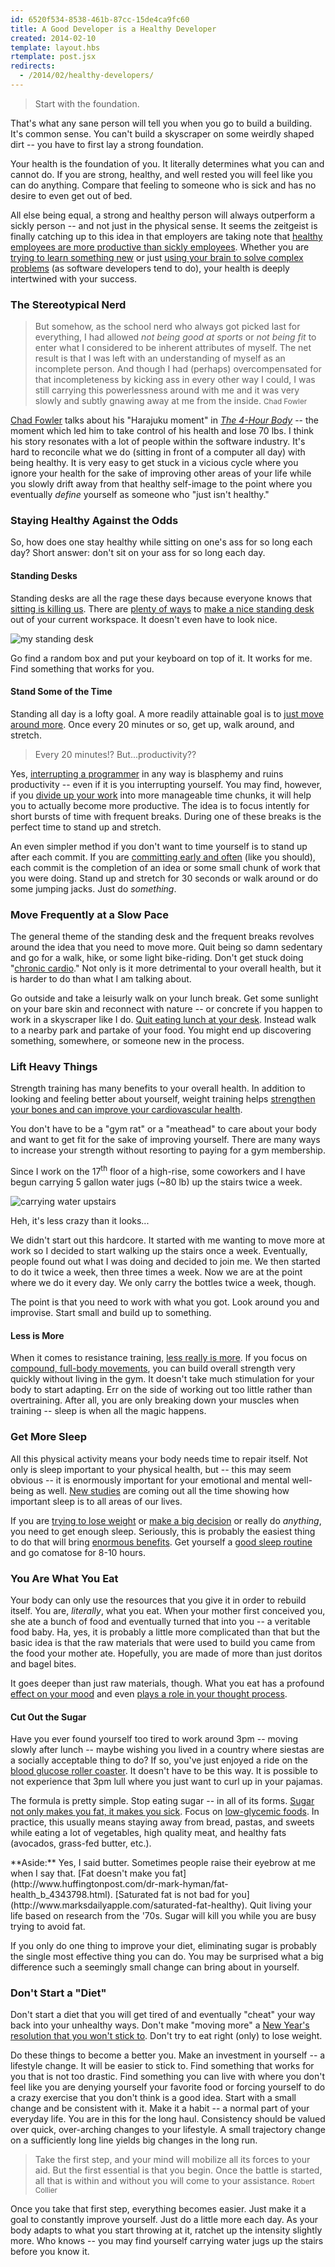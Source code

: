 ```yaml
---
id: 6520f534-8538-461b-87cc-15de4ca9fc60
title: A Good Developer is a Healthy Developer
created: 2014-02-10
template: layout.hbs
rtemplate: post.jsx
redirects:
  - /2014/02/healthy-developers/
---
```


> Start with the foundation.

That's what any sane person will tell you when you go to build a building. It's common sense. You can't build a skyscraper on some weirdly shaped dirt -- you have to first lay a strong foundation.

Your health is the foundation of you. It literally determines what you can and cannot do. If you are strong, healthy, and well rested you will feel like you can do anything. Compare that feeling to someone who is sick and has no desire to even get out of bed.

All else being equal, a strong and healthy person will always outperform a sickly person -- and not just in the physical sense. It seems the zeitgeist is finally catching up to this idea in that employers are taking note that [healthy employees are more productive than sickly employees](http://www.cbsnews.com/news/are-healthier-employees-more-productive/). Whether you are [trying to learn something new](http://www.equitycampaign.org/i/a/document/12557_equitymattersvol6_web03082010.pdf) or just [using your brain to solve complex problems](http://dericbownds.net/uploaded_images/exercise_hillman.pdf) (as software developers tend to do), your health is deeply intertwined with your success.

### The Stereotypical Nerd

> But somehow, as the school nerd who always got picked last for everything, I had allowed _not being good at sports_ or _not being fit_ to enter what I considered to be inherent attributes of myself. The net result is that I was left with an understanding of myself as an incomplete person. And though I had (perhaps) overcompensated for that incompleteness by kicking ass in every other way I could, I was still carrying this powerlessness around with me and it was very slowly and subtly gnawing away at me from the inside.
> <small>Chad Fowler</small>

[Chad Fowler](http://chadfowler.com/) talks about his "Harajuku moment" in [_The 4-Hour Body_](http://fourhourbody.com/) -- the moment which led him to take control of his health and lose 70 lbs. I think his story resonates with a lot of people within the software industry. It's hard to reconcile what we do (sitting in front of a computer all day) with being healthy. It is very easy to get stuck in a vicious cycle where you ignore your health for the sake of improving other areas of your life while you slowly drift away from that healthy self-image to the point where you eventually _define_ yourself as someone who "just isn't healthy."

### Staying Healthy Against the Odds

So, how does one stay healthy while sitting on one's ass for so long each day? Short answer: don't sit on your ass for so long each day.

#### Standing Desks

Standing desks are all the rage these days because everyone knows that [sitting is killing us](http://www.lifehack.org/articles/lifestyle/why-sitting-is-killing-you.html). There are [plenty of ways](http://kellianderson.com/blog/desk.html) to [make a nice standing desk](http://lifehacker.com/5929765/make-yourself-a-standing-desk-this-weekend) out of your current workspace. It doesn't even have to look nice.

![my standing desk](standing-desk.jpg)

Go find a random box and put your keyboard on top of it. It works for me. Find something that works for you.

#### Stand Some of the Time

Standing all day is a lofty goal. A more readily attainable goal is to [just move around more](http://lifehacker.com/5840754/forget-the-standing-desk-you-just-need-to-move-regularly). Once every 20 minutes or so, get up, walk around, and stretch.

> Every 20 minutes!? But...productivity??

Yes, [interrupting a programmer](http://heeris.id.au/2013/this-is-why-you-shouldnt-interrupt-a-programmer) in any way is blasphemy and ruins productivity -- even if it is you interrupting yourself. You may find, however, if you [divide up your work](http://lifehacker.com/5638746/use-a-timer-as-a-productivity-booster-and-sanity-minder) into more manageable time chunks, it will help you to actually become more productive. The idea is to focus intently for short bursts of time with frequent breaks. During one of these breaks is the perfect time to stand up and stretch.

An even simpler method if you don't want to time yourself is to stand up after each commit. If you are [committing early and often](http://www.codinghorror.com/blog/2008/08/check-in-early-check-in-often.html) (like you should), each commit is the completion of an idea or some small chunk of work that you were doing. Stand up and stretch for 30 seconds or walk around or do some jumping jacks. Just do _something_.

### Move Frequently at a Slow Pace

The general theme of the standing desk and the frequent breaks revolves around the idea that you need to move more. Quit being so damn sedentary and go for a walk, hike, or some light bike-riding. Don't get stuck doing "[chronic cardio](http://coachcanadan.wordpress.com/2012/10/21/how-chronic-cardio-can-make-you-gain-weight/)." Not only is it more detrimental to your overall health, but it is harder to do than what I am talking about.

Go outside and take a leisurly walk on your lunch break. Get some sunlight on your bare skin and reconnect with nature -- or concrete if you happen to work in a skyscraper like I do. [Quit eating lunch at your desk](http://randomdrake.com/2014/01/09/never-going-back-a-week-of-not-eating-lunch-at-my-desk/). Instead walk to a nearby park and partake of your food. You might end up discovering something, somewhere, or someone new in the process.

### Lift Heavy Things

Strength training has many benefits to your overall health. In addition to looking and feeling better about yourself, weight training helps [strengthen your bones and can improve your cardiovascular health](http://www.sparkpeople.com/resource/fitness_articles.asp?id=1612).

You don't have to be a "gym rat" or a "meathead" to care about your body and want to get fit for the sake of improving yourself. There are many ways to increase your strength without resorting to paying for a gym membership.

Since I work on the 17<sup>th</sup> floor of a high-rise, some coworkers and I have begun carrying 5 gallon water jugs (~80 lb) up the stairs twice a week.

![carrying water upstairs](stairs.jpg)

Heh, it's less crazy than it looks...

We didn't start out this hardcore. It started with me wanting to move more at work so I decided to start walking up the stairs once a week. Eventually, people found out what I was doing and decided to join me. We then started to do it twice a week, then three times a week. Now we are at the point where we do it every day. We only carry the bottles twice a week, though.

The point is that you need to work with what you got. Look around you and improvise. Start small and build up to something.

#### Less is More

When it comes to resistance training, [less really is more](http://www.muscleandstrength.com/articles/buiding-muscle-why-less-is-more.html). If you focus on [compound, full-body movements](http://sportsmedicine.about.com/od/strengthtraining/a/compound_ex.htm), you can build overall strength very quickly without living in the gym. It doesn't take much stimulation for your body to start adapting. Err on the side of working out too little rather than overtraining. After all, you are only breaking down your muscles when training -- sleep is when all the magic happens.

### Get More Sleep

All this physical activity means your body needs time to repair itself. Not only is sleep important to your physical health, but -- this may seem obvious -- it is enormously important for your emotional and mental well-being as well. [New studies](http://www.nih.gov/researchmatters/october2013/10282013clear.htm) are coming out all the time showing how important sleep is to all areas of our lives.

If you are [trying to lose weight](http://www.webmd.com/diet/features/lose-weight-while-sleeping) or [make a big decision](http://edition.cnn.com/2012/08/27/business/unconscious-mind-sleep-decision/) or really do _anything_, you need to get enough sleep. Seriously, this is probably the easiest thing to do that will bring [enormous benefits](http://newsinhealth.nih.gov/issue/apr2013/feature1). Get yourself a [good sleep routine](http://www.helpguide.org/life/sleep_tips.htm) and go comatose for 8-10 hours.

### You Are What You Eat

Your body can only use the resources that you give it in order to rebuild itself. You are, _literally_, what you eat. When your mother first conceived you, she ate a bunch of food and eventually turned that into you -- a veritable food baby. Ha, yes, it is probably a little more complicated than that but the basic idea is that the raw materials that were used to build you came from the food your mother ate. Hopefully, you are made of more than just doritos and bagel bites.

It goes deeper than just raw materials, though. What you eat has a profound [effect on your mood](http://www.scientificamerican.com/article/gut-second-brain/) and even [plays a role in your thought process](http://www.npr.org/blogs/health/2013/11/18/244526773/gut-bacteria-might-guide-the-workings-of-our-minds).

#### Cut Out the Sugar

Have you ever found yourself too tired to work around 3pm -- moving slowly after lunch -- maybe wishing you lived in a country where siestas are a socially acceptable thing to do? If so, you've just enjoyed a ride on the [blood glucose roller coaster](http://www.onetouch.com/articles/rollercoaster). It doesn't have to be this way. It is possible to not experience that 3pm lull where you just want to curl up in your pajamas.

The formula is pretty simple. Stop eating sugar -- in all of its forms. [Sugar not only makes you fat, it makes you sick](http://thechart.blogs.cnn.com/2014/02/03/sugar-not-only-makes-you-fat-it-may-make-you-sick/). Focus on [low-glycemic foods](http://www.huffingtonpost.com/2012/06/27/low-glycemic-foods-diet_n_1630893.html). In practice, this usually means staying away from bread, pastas, and sweets while eating a lot of vegetables, high quality meat, and healthy fats (avocados, grass-fed butter, etc.).

<div class="alert alert-info">
	**Aside:** Yes, I said butter. Sometimes people raise their eyebrow at me when I say that. [Fat doesn't make you fat](http://www.huffingtonpost.com/dr-mark-hyman/fat-health_b_4343798.html). [Saturated fat is not bad for you](http://www.marksdailyapple.com/saturated-fat-healthy). Quit living your life based on research from the '70s. Sugar will kill you while you are busy trying to avoid fat.
</div>

If you only do one thing to improve your diet, eliminating sugar is probably the single most effective thing you can do. You may be surprised what a big difference such a seemingly small change can bring about in yourself.

### Don't Start a "Diet"

Don't start a diet that you will get tired of and eventually "cheat" your way back into your unhealthy ways. Don't make "moving more" a [New Year's resolution that you won't stick to](http://www.nbc.com/saturday-night-live/video/resolution-revolution/n45302). Don't try to eat right (only) to lose weight.

Do these things to become a better you. Make an investment in yourself -- a lifestyle change. It will be easier to stick to. Find something that works for you that is not too drastic.  Find something you can live with where you don't feel like you are denying yourself your favorite food or forcing yourself to do a crazy exercise that you don't think is a good idea. Start with a small change and be consistent with it. Make it a habit -- a normal part of your everyday life. You are in this for the long haul. Consistency should be valued over quick, over-arching changes to your lifestyle. A small trajectory change on a sufficiently long line yields big changes in the long run.

> Take the first step, and your mind will mobilize all its forces to your aid. But the first essential is that you begin. Once the battle is started, all that is within and without you will come to your assistance.
> <small>Robert Collier</small>

Once you take that first step, everything becomes easier. Just make it a goal to constantly improve yourself. Just do a little more each day. As your body adapts to what you start throwing at it, ratchet up the intensity slightly more. Who knows -- you may find yourself carrying water jugs up the stairs before you know it.
